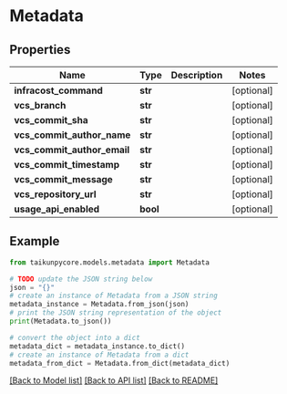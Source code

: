 # Metadata


## Properties

Name | Type | Description | Notes
------------ | ------------- | ------------- | -------------
**infracost_command** | **str** |  | [optional] 
**vcs_branch** | **str** |  | [optional] 
**vcs_commit_sha** | **str** |  | [optional] 
**vcs_commit_author_name** | **str** |  | [optional] 
**vcs_commit_author_email** | **str** |  | [optional] 
**vcs_commit_timestamp** | **str** |  | [optional] 
**vcs_commit_message** | **str** |  | [optional] 
**vcs_repository_url** | **str** |  | [optional] 
**usage_api_enabled** | **bool** |  | [optional] 

## Example

```python
from taikunpycore.models.metadata import Metadata

# TODO update the JSON string below
json = "{}"
# create an instance of Metadata from a JSON string
metadata_instance = Metadata.from_json(json)
# print the JSON string representation of the object
print(Metadata.to_json())

# convert the object into a dict
metadata_dict = metadata_instance.to_dict()
# create an instance of Metadata from a dict
metadata_from_dict = Metadata.from_dict(metadata_dict)
```
[[Back to Model list]](../README.md#documentation-for-models) [[Back to API list]](../README.md#documentation-for-api-endpoints) [[Back to README]](../README.md)


